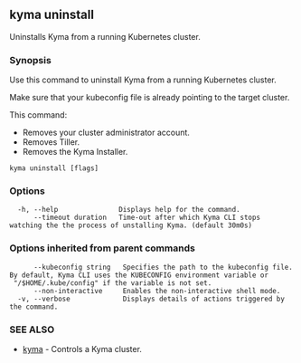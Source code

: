## kyma uninstall

Uninstalls Kyma from a running Kubernetes cluster.

### Synopsis

Use this command to uninstall Kyma from a running Kubernetes cluster.

Make sure that your kubeconfig file is already pointing to the target cluster.<br>

This command:
- Removes your cluster administrator account.
- Removes Tiller.
- Removes the Kyma Installer.




```
kyma uninstall [flags]
```

### Options

```
  -h, --help               Displays help for the command.
      --timeout duration   Time-out after which Kyma CLI stops watching the the process of unstalling Kyma. (default 30m0s)
```

### Options inherited from parent commands

```
      --kubeconfig string   Specifies the path to the kubeconfig file. By default, Kyma CLI uses the KUBECONFIG environment variable or  "/$HOME/.kube/config" if the variable is not set.
      --non-interactive     Enables the non-interactive shell mode.
  -v, --verbose             Displays details of actions triggered by the command.
```

### SEE ALSO

* [kyma](kyma.md)	 - Controls a Kyma cluster.

